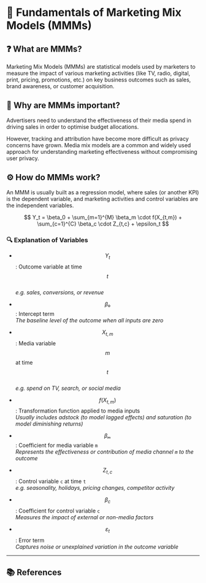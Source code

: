 
# 📘 Fundamentals of Marketing Mix Models (MMMs)

## ❓ What are MMMs?

Marketing Mix Models (MMMs) are statistical models used by marketers to measure the impact of various marketing activities (like TV, radio, digital, print, pricing, promotions, etc.) on key business outcomes such as sales, brand awareness, or customer acquisition.

## 🎯 Why are MMMs important?

Advertisers need to understand the effectiveness of their media spend in driving sales in order to optimise budget allocations.

However, tracking and attribution have become more difficult as privacy concerns have grown. Media mix models are a common and widely used approach for understanding marketing effectiveness without compromising user privacy.

## ⚙️ How do MMMs work?

An MMM is usually built as a regression model, where sales (or another KPI) is the dependent variable, and marketing activities and control variables are the independent variables.

$$
Y_t = \beta_0 + \sum_{m=1}^{M} \beta_m \cdot f(X_{t,m}) + \sum_{c=1}^{C} \beta_c \cdot Z_{t,c} + \epsilon_t
$$

### 🔍 Explanation of Variables

- $$Y_t$$: Outcome variable at time $$t$$  
  _e.g. sales, conversions, or revenue_

- $$β₀$$: Intercept term  
  _The baseline level of the outcome when all inputs are zero_

- $$X_{t,m}$$: Media variable $$m$$ at time $$t$$  
  _e.g. spend on TV, search, or social media_

- $$f(X_{t,m})$$: Transformation function applied to media inputs  
  _Usually includes adstock (to model lagged effects) and saturation (to model diminishing returns)_

- $$βₘ$$: Coefficient for media variable `m`  
  _Represents the effectiveness or contribution of media channel `m` to the outcome_

- $$Z_{t,c}$$: Control variable `c` at time `t`  
  _e.g. seasonality, holidays, pricing changes, competitor activity_

- $$β_c$$: Coefficient for control variable `c`  
  _Measures the impact of external or non-media factors_

- $$ε_t$$: Error term  
  _Captures noise or unexplained variation in the outcome variable_

---

## 📚 References